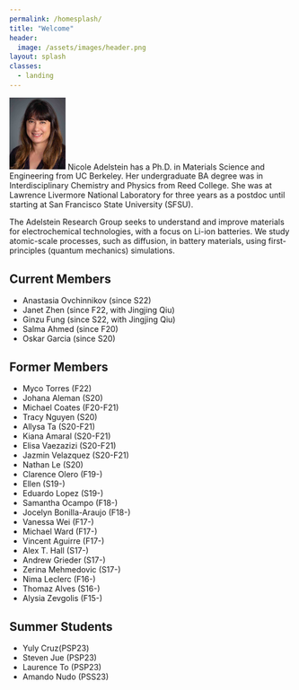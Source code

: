 ```yaml
---
permalink: /homesplash/
title: "Welcome"
header:
  image: /assets/images/header.png
layout: splash
classes:
  - landing
---
```


<p><img src="/assets/images/photoAdelstein.jpg" alt="photo of Prof Adelstein" width="100"/> 
Nicole Adelstein has a Ph.D. in Materials Science and Engineering from UC Berkeley. Her undergraduate BA degree was in Interdisciplinary Chemistry and Physics from Reed College. She was at Lawrence Livermore National Laboratory for three years as a postdoc until starting at San Francisco State University (SFSU).  </p>

The Adelstein Research Group seeks to understand and improve materials for electrochemical technologies, with a focus on Li-ion batteries. We study atomic-scale processes, such as diffusion, in battery materials, using first-principles (quantum mechanics) simulations.

## Current Members ##
* Anastasia Ovchinnikov (since S22)
* Janet Zhen (since F22, with Jingjing Qiu)
* Ginzu Fung (since S22, with Jingjing Qiu)
* Salma Ahmed (since F20)
* Oskar Garcia (since S20)

## Former Members ##
* Myco Torres (F22)
* Johana Aleman (S20)
* Michael Coates (F20-F21)
* Tracy Nguyen (S20)
* Allysa Ta (S20-F21)
* Kiana Amaral (S20-F21)
* Elisa Vaezazizi (S20-F21)
* Jazmin Velazquez (S20-F21)
* Nathan Le (S20)
* Clarence Olero (F19-)
* Ellen (S19-)
* Eduardo Lopez (S19-)
* Samantha Ocampo (F18-)
* Jocelyn Bonilla-Araujo (F18-)
* Vanessa Wei (F17-)
* Michael Ward (F17-)
* Vincent Aguirre (F17-)
* Alex T. Hall (S17-)
* Andrew Grieder (S17-)
* Zerina Mehmedovic (S17-)
* Nima Leclerc (F16-)
* Thomaz Alves (S16-)
* Alysia Zevgolis (F15-)

## Summer Students ##
* Yuly Cruz(PSP23)
* Steven Jue (PSP23)
* Laurence To (PSP23)
* Amando Nudo (PSS23)


